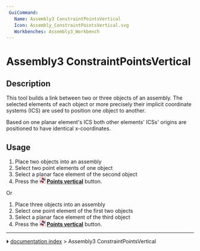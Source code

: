 ```yaml
---
 GuiCommand:
   Name: Assembly3 ConstraintPointsVertical
   Icon: Assembly_ConstraintPointsVertical.svg
   Workbenches: Assembly3_Workbench
---
```


# Assembly3 ConstraintPointsVertical

## Description

This tool builds a link between two or three objects of an assembly. The selected elements of each object or more precisely their implicit coordinate systems (ICS) are used to position one object to another.

Based on one planar element\'s ICS both other elements\' ICSs\' origins are positioned to have identical x-coordinates.

## Usage

1.  Place two objects into an assembly
2.  Select two point elements of one object
3.  Select a planar face element of the second object
4.  Press the **<img src="images/Assembly_ConstraintPointsVertical.svg" width=16px> [Points vertical](Assembly3_ConstraintPointsVertical.md)** button.

Or

1.  Place three objects into an assembly
2.  Select one point element of the first two objects
3.  Select a planar face element of the third object
4.  Press the **<img src="images/Assembly_ConstraintPointsVertical.svg" width=16px> [Points vertical](Assembly3_ConstraintPointsVertical.md)** button.



---
⏵ [documentation index](../README.md) > Assembly3 ConstraintPointsVertical
